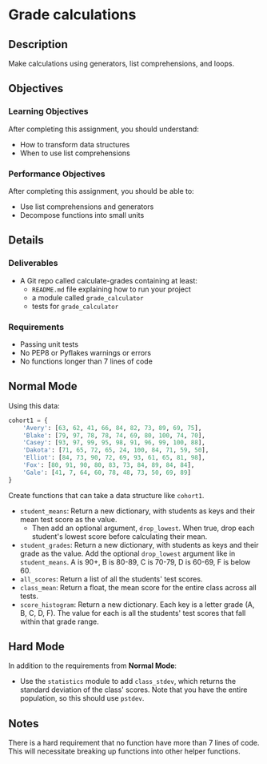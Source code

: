 # Grade calculations

## Description

Make calculations using generators, list comprehensions, and loops.

## Objectives

### Learning Objectives

After completing this assignment, you should understand:

* How to transform data structures
* When to use list comprehensions

### Performance Objectives

After completing this assignment, you should be able to:

* Use list comprehensions and generators
* Decompose functions into small units

## Details

### Deliverables

* A Git repo called calculate-grades containing at least:
  * `README.md` file explaining how to run your project
  * a module called `grade_calculator`
  * tests for `grade_calculator`

### Requirements  

* Passing unit tests
* No PEP8 or Pyflakes warnings or errors
* No functions longer than 7 lines of code

## Normal Mode

Using this data:

```py
cohort1 = {
    'Avery': [63, 62, 41, 66, 84, 82, 73, 89, 69, 75],
    'Blake': [79, 97, 78, 78, 74, 69, 80, 100, 74, 70],
    'Casey': [93, 97, 99, 95, 98, 91, 96, 99, 100, 88],
    'Dakota': [71, 65, 72, 65, 24, 100, 84, 71, 59, 50],
    'Elliot': [84, 73, 90, 72, 69, 93, 61, 65, 81, 98],
    'Fox': [80, 91, 90, 80, 83, 73, 84, 89, 84, 84],
    'Gale': [41, 7, 64, 60, 78, 48, 73, 50, 69, 89]
}
```

Create functions that can take a data structure like `cohort1`.

* `student_means`: Return a new dictionary, with students as keys and their mean test score as the value.
  * Then add an optional argument, `drop_lowest`. When true, drop each student's lowest score before calculating their mean.
* `student_grades`: Return a new dictionary, with students as keys and their grade as the value. Add the optional `drop_lowest` argument like in `student_means`. A is 90+, B is 80-89, C is 70-79, D is 60-69, F is below 60.
* `all_scores`: Return a list of all the students' test scores.
* `class_mean`: Return a float, the mean score for the entire class across all tests.
* `score_histogram`: Return a new dictionary. Each key is a letter grade (A, B, C, D, F). The value for each is all the students' test scores that fall within that grade range.


## Hard Mode

In addition to the requirements from **Normal Mode**:

* Use the `statistics` module to add `class_stdev`, which returns the standard deviation of the class' scores. Note that you have the entire population, so this should use `pstdev`.

## Notes

There is a hard requirement that no function have more than 7 lines of code. This will necessitate breaking up functions into other helper functions.

